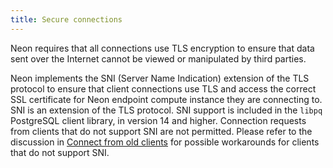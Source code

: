 ```yaml
---
title: Secure connections
---
```


Neon requires that all connections use TLS encryption to ensure that data sent over the Internet cannot be viewed or manipulated by third parties.

Neon implements the SNI (Server Name Indication) extension of the TLS protocol to ensure that client connections use TLS and access the correct SSL certificate for Neon endpoint compute instance they are connecting to. SNI is an extension of the TLS protocol. SNI support is included in the `libpq` PostgreSQL client library, in version 14 and higher. Connection requests from clients that do not support SNI are not permitted. Please refer to the discussion in [Connect from old clients](../../https://neon.tech/docs/connect/connectivity-issues/) for possible workarounds for clients that do not support SNI.
